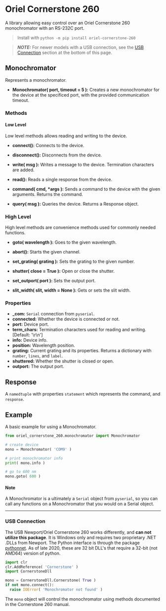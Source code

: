 # Oriel Cornerstone 260
A library allowing easy control over an Oriel Cornerstone 260 monochromator with an RS-232C port.
> Install with `python -m pip install oriel-cornerstone-260`

> **_NOTE:_** For newer models with a USB connection, see the [USB Connection](#usb_connection) section at the bottom of this page.

## Monochromator
Represents a monochromator.

+ **Monochromator( port, timeout = 5 ):** Creates a new monochromator for the device at the specificed port, with the provided communication timeout.

### Methods

#### Low Level
Low level methods allows reading and writing to the device.

+ **connect():** Connects to the device.

+ **disconnect():** Disconnects from the device.

+ **write( msg ):** Writes a message to the device. Termination characters are added.

+ **read():** Reads a single response from the device.

+ **command( cmd, \*args ):** Sends a command to the device with the given arguments. Returns the command.

+ **query( msg ):** Queries the device. Returns a Response object.

### High Level
High level methods are convenience methods used for commonly needed functions.

+ **goto( wavelength ):** Goes to the given wavelength.

+ **abort():** Starts the given channel.

+ **set_grating( grating ):** Sets the grating to the given number.

+ **shutter( close = True ):** Open or close the shutter.

+ **set_outport( port ):** Sets the output port.

+ **slit_width( slit, width = None ):** Gets or sets the slit width.


### Properties
+ **_com:** `Serial` connection from `pyserial`.
+ **connected:** Whether the device is connected or not.
+ **port:** Device port.
+ **term_chars:** Termination characters used for reading and writing. [Default: '\r\n']
+ **info:** Device info.
+ **position:** Wavelength position.
+ **grating:** Current grating and its properties. Returns a dictionary with `number`, `lines`, and `label`.
+ **shuttered:** Whether the shutter is closed or open.
+ **outport:** The output port.

## Response
A `namedtuple` with properties `statement` which represents the command, and `response`. 

## Example

A basic example for using a Monochromator.
```python
from oriel_cornerstone_260.monochromator import Monochromator

# create device
mono = Monochromator( 'COM9' )

# print monochromator info
print( mono.info )

# go to 600 nm
mono.goto( 600 )
```

#### Note
A Monochromator is a ultimately a `Serial` object from `pyserial`, so you can call any functions on a Monochromator that you would on a Serial object.

---

### <a name="usb_connection"></a>USB Connection
The USB Newport/Oriel Cornerstone 260 works differently, and **can not utilize this package**.
It is Windows only and requires two proprietary .NET .DLLs from Newport.
The Python interface is through the package [pythonnet](https://github.com/pythonnet/pythonnet).
As of late 2020, these are 32 bit DLL's that require a 32-bit (not AMD64) version of python.

```python
import clr
clr.AddReference( 'Cornerstone' )
import CornerstoneDll

mono = CornerstoneDll.Cornerstone( True )
if not mono.connect():
  raise IOError( 'Monochromator not found' )
```
The `mono` object will control the monochromator using methods documented in the Cornerstone 260 manual.
